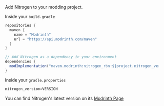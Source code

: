 Add Nitrogen to your modding project.

Inside your `build.gradle`
```java
repositories {
  maven {
    name = "Modrinth"
    url = "https://api.modrinth.com/maven"
  }
}

// Add Nitrogen as a dependency in your environment
dependencies {
  modImplementation("maven.modrinth:nitrogen_rbn:${project.nitrogen_version}")
}
```

Inside your `gradle.properties`

```java
nitrogen_version=VERSION
```

You can find Nitrogen's latest version on its [Modrinth Page](https://modrinth.com/mod/nitrogen_rbn/versions)
